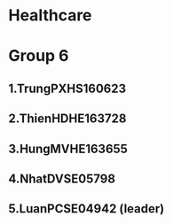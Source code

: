 # Healthcare
# Group 6
## 1.TrungPXHS160623
## 2.ThienHDHE163728
## 3.HungMVHE163655
## 4.NhatDVSE05798
## 5.LuanPCSE04942 (leader)
